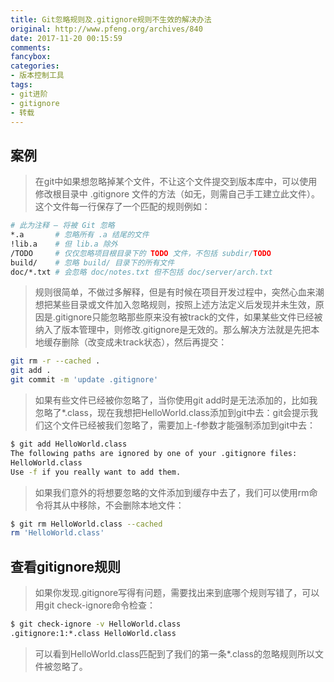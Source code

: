 ```yaml
---
title: Git忽略规则及.gitignore规则不生效的解决办法
original: http://www.pfeng.org/archives/840
date: 2017-11-20 00:15:59
comments: 
fancybox: 
categories:
- 版本控制工具
tags:
- git进阶
- gitignore
- 转载
---
```

## 案例
>在git中如果想忽略掉某个文件，不让这个文件提交到版本库中，可以使用修改根目录中 .gitignore 文件的方法（如无，则需自己手工建立此文件）。这个文件每一行保存了一个匹配的规则例如：

```bash
# 此为注释 – 将被 Git 忽略
*.a       # 忽略所有 .a 结尾的文件
!lib.a    # 但 lib.a 除外
/TODO     # 仅仅忽略项目根目录下的 TODO 文件，不包括 subdir/TODO
build/    # 忽略 build/ 目录下的所有文件
doc/*.txt # 会忽略 doc/notes.txt 但不包括 doc/server/arch.txt
```
<!--more-->

>规则很简单，不做过多解释，但是有时候在项目开发过程中，突然心血来潮想把某些目录或文件加入忽略规则，按照上述方法定义后发现并未生效，原因是.gitignore只能忽略那些原来没有被track的文件，如果某些文件已经被纳入了版本管理中，则修改.gitignore是无效的。那么解决方法就是先把本地缓存删除（改变成未track状态），然后再提交：

```bash
git rm -r --cached .
git add .
git commit -m 'update .gitignore'
```

>如果有些文件已经被你忽略了，当你使用git add时是无法添加的，比如我忽略了*.class，现在我想把HelloWorld.class添加到git中去：git会提示我们这个文件已经被我们忽略了，需要加上-f参数才能强制添加到git中去：

```bash
$ git add HelloWorld.class
The following paths are ignored by one of your .gitignore files:
HelloWorld.class
Use -f if you really want to add them.
```

>如果我们意外的将想要忽略的文件添加到缓存中去了，我们可以使用rm命令将其从中移除，不会删除本地文件：

```bash
$ git rm HelloWorld.class --cached
rm 'HelloWorld.class'
```

## 查看gitignore规则
>如果你发现.gitignore写得有问题，需要找出来到底哪个规则写错了，可以用git check-ignore命令检查：

```bash
$ git check-ignore -v HelloWorld.class
.gitignore:1:*.class HelloWorld.class
```

>可以看到HelloWorld.class匹配到了我们的第一条*.class的忽略规则所以文件被忽略了。
